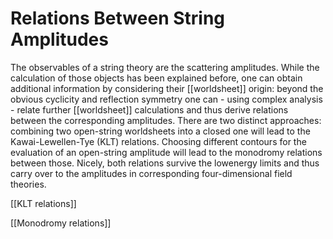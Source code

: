 # Relations Between String Amplitudes

The observables of a string theory are the scattering amplitudes. While the calculation of those objects has been explained before, one can obtain additional information by considering their [[worldsheet]] origin: beyond the obvious cyclicity and reflection symmetry one can - using complex analysis - relate further [[worldsheet]] calculations and thus derive relations between the corresponding amplitudes. There are two distinct approaches: combining two open-string worldsheets into a closed one will lead to the Kawai-Lewellen-Tye (KLT) relations. Choosing different contours for the evaluation of an open-string amplitude will lead to the monodromy relations between those. Nicely, both relations survive the lowenergy limits and thus carry over to the amplitudes in corresponding four-dimensional field theories.

[[KLT relations]]

[[Monodromy relations]]